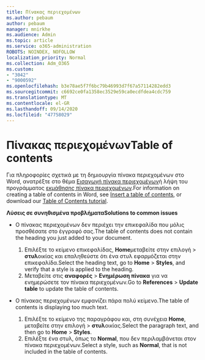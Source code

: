 ```yaml
---
title: Πίνακας περιεχομένων
ms.author: pebaum
author: pebaum
manager: mnirkhe
ms.audience: Admin
ms.topic: article
ms.service: o365-administration
ROBOTS: NOINDEX, NOFOLLOW
localization_priority: Normal
ms.collection: Adm_O365
ms.custom:
- "3042"
- "9000592"
ms.openlocfilehash: b3e78ae5f7f6bc79b46993d7f67a57114282edd3
ms.sourcegitcommit: c6692ce0fa1358ec3529e59ca0ecdfdea4cdc759
ms.translationtype: MT
ms.contentlocale: el-GR
ms.lasthandoff: 09/14/2020
ms.locfileid: "47758029"
---
```

# <a name="table-of-contents"></a><span data-ttu-id="175eb-102">Πίνακας περιεχομένων</span><span class="sxs-lookup"><span data-stu-id="175eb-102">Table of contents</span></span>

<span data-ttu-id="175eb-103">Για πληροφορίες σχετικά με τη δημιουργία πίνακα περιεχομένων στο Word, ανατρέξτε στο θέμα [Εισαγωγή πίνακα περιεχομένων](https://support.office.com/article/882e8564-0edb-435e-84b5-1d8552ccf0c0)ή λήψη του προγράμματος [εκμάθησης πίνακα περιεχομένων](https://go.microsoft.com/fwlink/?linkid=2065106).</span><span class="sxs-lookup"><span data-stu-id="175eb-103">For information on creating a table of contents in Word, see [Insert a table of contents](https://support.office.com/article/882e8564-0edb-435e-84b5-1d8552ccf0c0), or download our [Table of Contents tutorial](https://go.microsoft.com/fwlink/?linkid=2065106).</span></span>

<span data-ttu-id="175eb-104">**Λύσεις σε συνηθισμένα προβλήματα**</span><span class="sxs-lookup"><span data-stu-id="175eb-104">**Solutions to common issues**</span></span>

- <span data-ttu-id="175eb-105">Ο πίνακας περιεχομένων δεν περιέχει την επικεφαλίδα που μόλις προσθέσατε στο έγγραφό σας.</span><span class="sxs-lookup"><span data-stu-id="175eb-105">The table of contents does not contain the heading you just added to your document.</span></span>
  1. <span data-ttu-id="175eb-106">Επιλέξτε το κείμενο επικεφαλίδας, **Home**μεταβείτε στην επιλογή  >  **στυλ**οικίας και επαληθεύστε ότι ένα στυλ εφαρμόζεται στην επικεφαλίδα.</span><span class="sxs-lookup"><span data-stu-id="175eb-106">Select the heading text, go to **Home** > **Styles**, and verify that a style is applied to the heading.</span></span>
  2. <span data-ttu-id="175eb-107">Μεταβείτε στις **αναφορές**  >  **Ενημέρωση πίνακα** για να ενημερώσετε τον πίνακα περιεχομένων.</span><span class="sxs-lookup"><span data-stu-id="175eb-107">Go to **References** > **Update table** to update the table of contents.</span></span>

- <span data-ttu-id="175eb-108">Ο πίνακας περιεχομένων εμφανίζει πάρα πολύ κείμενο.</span><span class="sxs-lookup"><span data-stu-id="175eb-108">The table of contents is displaying too much text.</span></span> 
  1. <span data-ttu-id="175eb-109">Επιλέξτε το κείμενο της παραγράφου και, στη συνέχεια **Home**, μεταβείτε στην επιλογή  >  **στυλ**οικίας.</span><span class="sxs-lookup"><span data-stu-id="175eb-109">Select the paragraph text, and then go to **Home** > **Styles**.</span></span>
  2. <span data-ttu-id="175eb-110">Επιλέξτε ένα στυλ, όπως το **Normal**, που δεν περιλαμβάνεται στον πίνακα περιεχομένων.</span><span class="sxs-lookup"><span data-stu-id="175eb-110">Select a style, such as **Normal**, that is not included in the table of contents.</span></span>